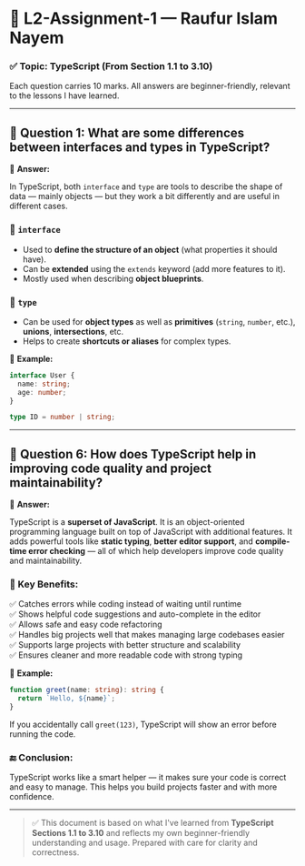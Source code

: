 # 📘 L2-Assignment-1 — Raufur Islam Nayem

### ✅ Topic: TypeScript (From Section 1.1 to 3.10)

Each question carries 10 marks. All answers are beginner-friendly, relevant to the lessons I have learned.

---

## 🍉 Question 1: What are some differences between interfaces and types in TypeScript?

🔦 **Answer:**

In TypeScript, both `interface` and `type` are tools to describe the shape of data — mainly objects — but they work a bit differently and are useful in different cases.

### 🔹 `interface`

- Used to **define the structure of an object** (what properties it should have).
- Can be **extended** using the `extends` keyword (add more features to it).
- Mostly used when describing **object blueprints**.

### 🔹 `type`

- Can be used for **object types** as well as **primitives** (`string`, `number`, etc.), **unions**, **intersections**, etc.
- Helps to create **shortcuts or aliases** for complex types.

🌟 **Example:**

```ts
interface User {
  name: string;
  age: number;
}

type ID = number | string;
```

---

## 🍉 Question 6: How does TypeScript help in improving code quality and project maintainability?

🔦 **Answer:**

TypeScript is a **superset of JavaScript**. It is an object-oriented programming language built on top of JavaScript with additional features. It adds powerful tools like **static typing**, **better editor support**, and **compile-time error checking** — all of which help developers improve code quality and maintainability.

### 🔧 Key Benefits:

✅ Catches errors while coding instead of waiting until runtime  
✅ Shows helpful code suggestions and auto-complete in the editor  
✅ Allows safe and easy code refactoring  
✅ Handles big projects well that makes managing large codebases easier  
✅ Supports large projects with better structure and scalability  
✅ Ensures cleaner and more readable code with strong typing

🌟 **Example:**

```ts
function greet(name: string): string {
  return `Hello, ${name}`;
}
```

If you accidentally call `greet(123)`, TypeScript will show an error before running the code.

### 🔚 **Conclusion:**

TypeScript works like a smart helper — it makes sure your code is correct and easy to manage. This helps you build projects faster and with more confidence.

---

> ✅ This document is based on what I've learned from **TypeScript Sections 1.1 to 3.10** and reflects my own beginner-friendly understanding and usage. Prepared with care for clarity and correctness.
